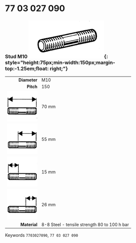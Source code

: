 # 77 03 027 090

### Stud M10 ![](../assets/images/parts/stud.png){: style="height:75px;min-width:150px;margin-top:-1.25em;float: right;"}

|   |   |
|---:|---|
**Diameter** | M10
**Pitch** | 150
![](../assets/images/stud_total.png) | 70 mm
![](../assets/images/stud_total_right.png) | 55 mm
![](../assets/images/stud_left.png) | 15 mm
![](../assets/images/stud_right.png) | 26 mm
**Material** | 8-8 Steel - tensile strength 80 to 100 h bar

Keywords `7703027090`, `77 03 027 090`
